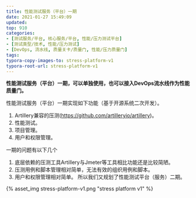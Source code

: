 ```yaml
---
title: 性能测试服务（平台）一期
date: 2021-01-27 15:49:09
updated:
top: 910
categories: 
- [测试服务/平台, 核心服务/平台, 性能/压力测试平台]
- [测试类型/技术, 性能/压力测试]
- [DevOps, 流水线, 质量关卡/质量门, 性能/压力质量门]
tags:
typora-copy-images-to: stress-platform-v1
typora-root-url: stress-platform-v1
---
```


**性能测试服务（平台）一期，可以单独使用，也可以接入DevOps流水线作为性能质量门。**

性能测试服务（平台）一期实现如下功能（基于开源系统二次开发）。
1. Artillery兼容的压测(https://github.com/artilleryio/artillery)。
2. 性能测试。
3. 项目管理。
3. 用户和权限管理。

一期的问题有以下几个
1. 底层依赖的压测工具Artillery与Jmeter等工具相比功能还是比较简陋。
2. 压测用例和脚本管理相对简单，无法有效的组织用例和脚本。
3. 用户和权限管理相对简单。
所以我们又规划了性能测试平台（服务）二期。

{% asset_img stress-platform-v1.png "stress platform v1" %}